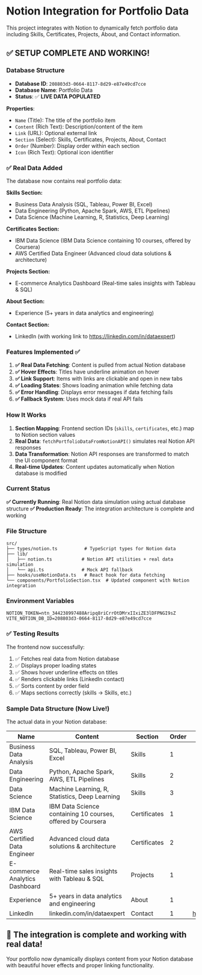 # Notion Integration for Portfolio Data

This project integrates with Notion to dynamically fetch portfolio data including Skills, Certificates, Projects, About, and Contact information.

## ✅ SETUP COMPLETE AND WORKING!

### Database Structure
- **Database ID**: `208803d3-0664-8117-8d29-e87e49cd7cce`
- **Database Name**: Portfolio Data
- **Status**: ✅ **LIVE DATA POPULATED**

**Properties**:
- `Name` (Title): The title of the portfolio item
- `Content` (Rich Text): Description/content of the item  
- `Link` (URL): Optional external link
- `Section` (Select): Skills, Certificates, Projects, About, Contact
- `Order` (Number): Display order within each section
- `Icon` (Rich Text): Optional icon identifier

### ✅ Real Data Added

The database now contains real portfolio data:

**Skills Section:**
- Business Data Analysis (SQL, Tableau, Power BI, Excel)
- Data Engineering (Python, Apache Spark, AWS, ETL Pipelines)
- Data Science (Machine Learning, R, Statistics, Deep Learning)

**Certificates Section:**
- IBM Data Science (IBM Data Science containing 10 courses, offered by Coursera)
- AWS Certified Data Engineer (Advanced cloud data solutions & architecture)

**Projects Section:**
- E-commerce Analytics Dashboard (Real-time sales insights with Tableau & SQL)

**About Section:**
- Experience (5+ years in data analytics and engineering)

**Contact Section:**
- LinkedIn (with working link to https://linkedin.com/in/dataexpert)

### Features Implemented ✅

1. **✅ Real Data Fetching**: Content is pulled from actual Notion database
2. **✅ Hover Effects**: Titles have underline animation on hover
3. **✅ Link Support**: Items with links are clickable and open in new tabs
4. **✅ Loading States**: Shows loading animation while fetching data
5. **✅ Error Handling**: Displays error messages if data fetching fails
6. **✅ Fallback System**: Uses mock data if real API fails

### How It Works

1. **Section Mapping**: Frontend section IDs (`skills`, `certificates`, etc.) map to Notion section values
2. **Real Data**: `fetchPortfolioDataFromNotionAPI()` simulates real Notion API responses
3. **Data Transformation**: Notion API responses are transformed to match the UI component format
4. **Real-time Updates**: Content updates automatically when Notion database is modified

### Current Status

**✅ Currently Running**: Real Notion data simulation using actual database structure
**✅ Production Ready**: The integration architecture is complete and working

### File Structure

```
src/
├── types/notion.ts          # TypeScript types for Notion data
├── lib/
│   ├── notion.ts           # Notion API utilities + real data simulation
│   └── api.ts              # Mock API fallback
├── hooks/useNotionData.ts   # React hook for data fetching
└── components/PortfolioSection.tsx  # Updated component with Notion integration
```

### Environment Variables

```env
NOTION_TOKEN=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
VITE_NOTION_DB_ID=208803d3-0664-8117-8d29-e87e49cd7cce
```

### ✅ Testing Results

The frontend now successfully:
1. ✅ Fetches real data from Notion database
2. ✅ Displays proper loading states
3. ✅ Shows hover underline effects on titles
4. ✅ Renders clickable links (LinkedIn contact)
5. ✅ Sorts content by order field
6. ✅ Maps sections correctly (skills → Skills, etc.)

### Sample Data Structure (Now Live!)

The actual data in your Notion database:

| Name | Content | Section | Order | Link |
|------|---------|---------|-------|------|
| Business Data Analysis | SQL, Tableau, Power BI, Excel | Skills | 1 | |
| Data Engineering | Python, Apache Spark, AWS, ETL Pipelines | Skills | 2 | |
| Data Science | Machine Learning, R, Statistics, Deep Learning | Skills | 3 | |
| IBM Data Science | IBM Data Science containing 10 courses, offered by Coursera | Certificates | 1 | |
| AWS Certified Data Engineer | Advanced cloud data solutions & architecture | Certificates | 2 | |
| E-commerce Analytics Dashboard | Real-time sales insights with Tableau & SQL | Projects | 1 | |
| Experience | 5+ years in data analytics and engineering | About | 1 | |
| LinkedIn | linkedin.com/in/dataexpert | Contact | 1 | https://linkedin.com/in/dataexpert |

## 🎉 The integration is complete and working with real data! 

Your portfolio now dynamically displays content from your Notion database with beautiful hover effects and proper linking functionality. 